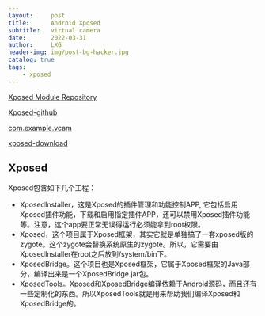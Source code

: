 ```yaml
---
layout:     post
title:      Android Xposed
subtitle:   virtual camera
date:       2022-03-31
author:     LXG
header-img: img/post-bg-hacker.jpg
catalog: true
tags:
    - xposed
---
```


[Xposed Module Repository](https://repo.xposed.info/)

[Xposed-github](https://github.com/rovo89/Xposed)

[com.example.vcam](https://repo.xposed.info/module/com.example.vcam)

[xposed-download](https://dl-xda.xposed.info/framework/)

## Xposed

Xposed包含如下几个工程：

* XposedInstaller，这是Xposed的插件管理和功能控制APP, 它包括启用Xposed插件功能，下载和启用指定插件APP，还可以禁用Xposed插件功能等。注意，这个app要正常无误得运行必须能拿到root权限。
* Xposed，这个项目属于Xposed框架，其实它就是单独搞了一套xposed版的zygote。这个zygote会替换系统原生的zygote。所以，它需要由XposedInstaller在root之后放到/system/bin下。
* XposedBridge。这个项目也是Xposed框架，它属于Xposed框架的Java部分，编译出来是一个XposedBridge.jar包。
* XposedTools。Xposed和XposedBridge编译依赖于Android源码，而且还有一些定制化的东西。所以XposedTools就是用来帮助我们编译Xposed和XposedBridge的。



